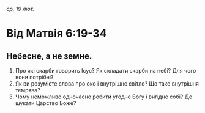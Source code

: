 
_ср, 19 лют._

# Від Матвія 6:19-34

## Небесне, а не земне.

1. Про які скарби говорить Ісус? Як складати скарби на небі? Для чого вони потрібні?
2. Як ви розумієте слова про око і внутрішнє світло? Що таке внутрішня темрява?
3. Чому неможливо одночасно робити угодне Богу і вигідне собі? Де шукати Царство Боже?
